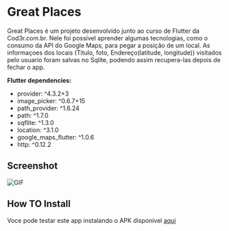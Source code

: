 # Great Places

Great Places é um projeto desenvolvido junto ao curso de Flutter da Cod3r.com.br.
Nele foi possível aprender algumas tecnologias, como o consumo da API do Google Maps, para pegar a posição de um local. As informaçoes dos locais (Titulo, foto, Endereço(latitude, longitude)) visitados pelo usuario foram salvas no Sqlite, podendo assim recupera-las depois de fechar o app.

**Flutter dependencies:**
-  provider: ^4.3.2+3
-  image_picker: ^0.6.7+15
-  path_provider: ^1.6.24
-  path: ^1.7.0
-  sqflite: ^1.3.0
-  location: ^3.1.0
-  google_maps_flutter: ^1.0.6
-  http: ^0.12.2

## Screenshot
![GIF](/ScreenShots/GreatPlacesApp.gif)  

## How TO Install 
Voce pode testar este app instalando o APK disponivel [aqui](/ScreenShotsAPK/app-release.apk)